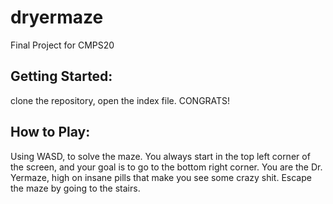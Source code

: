 dryermaze
=========

Final Project for CMPS20

Getting Started:
----------------

clone the repository, open the index file. CONGRATS!

How to Play:
------------

Using WASD, to solve the maze. You always start in the top left corner of the screen, and your goal is to go to the bottom right corner. You are the Dr. Yermaze, high on insane pills that make you see some crazy shit. Escape the maze by going to the stairs.